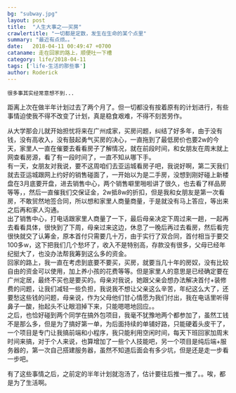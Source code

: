 ```yaml
---
bg: "subway.jpg"
layout: post
title:  "人生大事之——买房"
crawlertitle: "一切都是定数，发生在生命的某个点里"
summary: "最近有点烦。。"
date:   2018-04-11 00:49:47 +0700
cataname: 走在回家的路上，顺便吐一下槽
category: life/2018-04-11
tags: ['life-生活的那些事']
author: Roderick
---
```

`很多事其实经常意想不到...`

距离上次在做半年计划过去了两个月了。但一切都没有按着原有的计划进行，有些事情迫使我不得不改变了计划，真是稳食艰难，不得不刻苦劳作。


从大学那会儿就开始担忧将来在广州成家，买房问题，纠结了好多年，由于没有钱，没有高收入，没有鼓起勇气买房的决心，一直拖到了最低房价也要2w的今天，家里人一直在催要去看看房子了解情况，就在前段时间，和女朋友在周末就上网查看房源，看了有一段时间了，一直不知从哪下手。  
有一天，女朋友对我说，要不这周咱们去亚运城看房子吧，我说好啊，第二天我们就去亚运城跟网上约好的销售碰面了，一开始以为是二手房，没想到刚好碰上新楼盘在3月底要开盘，进去销售中心，两个销售噼里啪啦讲了很久，也去看了样品房等等，，然后一直催我们交保证金，2w抵8w的折扣，但是我和女朋友是第一次看房，不敢贸然地签合同，所以想和家里人商量商量，于是就没有马上答应，等出来之后再和家人沟通。  
出了销售中心，打电话跟家里人商量了一下，最后母亲决定下周过来一趟，一起再去看看具体，很快到了下周，母亲过来这边，休息了一晚后再过去看房，然后看完很快就交了认筹金，原本首付只需要几十万，由于实行了双合同，首付相当于要交100多w，这下把我们几个愁坏了，收入不是特别高，存款没有很多，父母已经年纪挺大了，也没办法帮我筹到这么多的资金。  
回家的路上，我一直在考虑到底要不要买，买房，就要当几十年的房奴，没有比较自由的资金可以使用，加上养小孩的花费等等。但是家里人的意思是已经确定要在广州定居，最终不买也是要买的。母亲对我说，她跟父亲会想办法解决首付+装修费的问题，让我们减轻一些负担，我说我不想让父亲这么辛苦，年纪这么大了，还要愁这些钱的问题，母亲说，作为父母他们甘心情愿为我们付出，我在电话里听得鼻子一酸，抬起头不让眼泪掉下来，只能嗯嗯地回应。。  
之后，也恰好碰到两个同学在搞外包项目，我毫不犹豫地两个都参加了，虽然工钱不是那么多，但是为了搞好第一单，为后面持续的单铺好路，只能硬着头皮干了，一个项目是专门让我搞前端和小程序，我只能利用空闲时间，每天下班回家加周末时间来搞，对于个人来说，也算增加了一些个人技能吧，另一个项目是纯后端+服务器的，第一次自己搭建服务器，虽然不知道后面会有多少坑，但是还是走一步看一步吧。  

有了这些事情之后，之前定的半年计划就泡汤了，估计要往后推一推了。。唉，都是为了生活啊。
